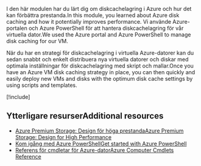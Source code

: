 <span data-ttu-id="09bd0-101">I den här modulen har du lärt dig om diskcachelagring i Azure och hur det kan förbättra prestanda.</span><span class="sxs-lookup"><span data-stu-id="09bd0-101">In this module, you learned about Azure disk caching and how it potentially improves performance.</span></span> <span data-ttu-id="09bd0-102">Vi använde Azure-portalen och Azure PowerShell för att hantera diskcachelagring för vår virtuella dator.</span><span class="sxs-lookup"><span data-stu-id="09bd0-102">We used the Azure portal and Azure PowerShell to manage disk caching for our VM.</span></span>

<span data-ttu-id="09bd0-103">När du har en strategi för diskcachelagring i virtuella Azure-datorer kan du sedan snabbt och enkelt distribuera nya virtuella datorer och diskar med optimala inställningar för diskcachelagring med skript och mallar.</span><span class="sxs-lookup"><span data-stu-id="09bd0-103">Once you have an Azure VM disk caching strategy in place, you can then quickly and easily deploy new VMs and disks with the optimum disk cache settings by using scripts and templates.</span></span>

[!include[](../../../includes/azure-sandbox-cleanup.md)]

## <a name="additional-resources"></a><span data-ttu-id="09bd0-104">Ytterligare resurser</span><span class="sxs-lookup"><span data-stu-id="09bd0-104">Additional resources</span></span>

- [<span data-ttu-id="09bd0-105">Azure Premium Storage: Design för höga prestanda</span><span class="sxs-lookup"><span data-stu-id="09bd0-105">Azure Premium Storage: Design for High Performance</span></span>](https://docs.microsoft.com/azure/virtual-machines/windows/premium-storage-performance)
- [<span data-ttu-id="09bd0-106">Kom igång med Azure PowerShell</span><span class="sxs-lookup"><span data-stu-id="09bd0-106">Get started with Azure PowerShell</span></span>](https://docs.microsoft.com/powershell/azure/get-started-azureps?view=azurermps-6.8.1)
- [<span data-ttu-id="09bd0-107">Referens för cmdletar för Azure-dator</span><span class="sxs-lookup"><span data-stu-id="09bd0-107">Azure Computer Cmdlets Reference</span></span>](https://docs.microsoft.com/powershell/module/azurerm.compute/?view=azurermps-6.8.1#vm_disks)
